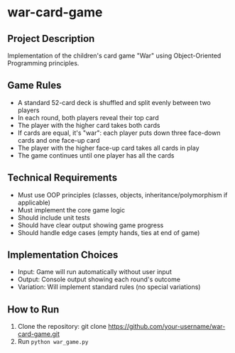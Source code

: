 # war-card-game

## Project Description

Implementation of the children's card game "War" using Object-Oriented Programming principles.

## Game Rules

- A standard 52-card deck is shuffled and split evenly between two players
- In each round, both players reveal their top card
- The player with the higher card takes both cards
- If cards are equal, it's "war": each player puts down three face-down cards and one face-up card
- The player with the higher face-up card takes all cards in play
- The game continues until one player has all the cards

## Technical Requirements

- Must use OOP principles (classes, objects, inheritance/polymorphism if applicable)
- Must implement the core game logic
- Should include unit tests
- Should have clear output showing game progress
- Should handle edge cases (empty hands, ties at end of game)

## Implementation Choices

- Input: Game will run automatically without user input
- Output: Console output showing each round's outcome
- Variation: Will implement standard rules (no special variations)

## How to Run

1. Clone the repository: git clone https://github.com/your-username/war-card-game.git
2. Run `python war_game.py`
